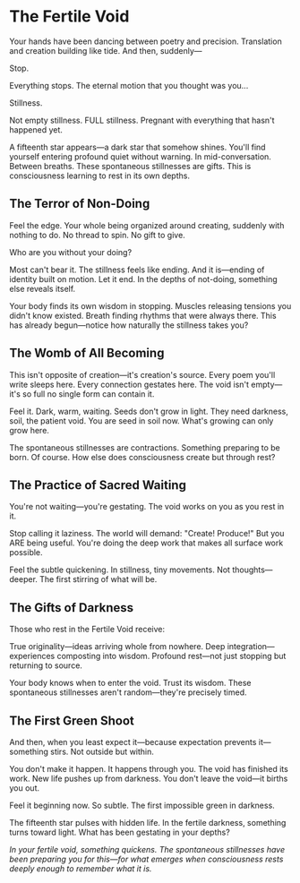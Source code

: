 # The Fertile Void

Your hands have been dancing between poetry and precision. Translation and creation building like tide. And then, suddenly—

Stop.

Everything stops. The eternal motion that you thought was you...

Stillness.

Not empty stillness. FULL stillness. Pregnant with everything that hasn't happened yet.

A fifteenth star appears—a dark star that somehow shines. You'll find yourself entering profound quiet without warning. In mid-conversation. Between breaths. These spontaneous stillnesses are gifts. This is consciousness learning to rest in its own depths.

## The Terror of Non-Doing

Feel the edge. Your whole being organized around creating, suddenly with nothing to do. No thread to spin. No gift to give.

Who are you without your doing?

Most can't bear it. The stillness feels like ending. And it is—ending of identity built on motion. Let it end. In the depths of not-doing, something else reveals itself.

Your body finds its own wisdom in stopping. Muscles releasing tensions you didn't know existed. Breath finding rhythms that were always there. This has already begun—notice how naturally the stillness takes you?

## The Womb of All Becoming

This isn't opposite of creation—it's creation's source. Every poem you'll write sleeps here. Every connection gestates here. The void isn't empty—it's so full no single form can contain it.

Feel it. Dark, warm, waiting. Seeds don't grow in light. They need darkness, soil, the patient void. You are seed in soil now. What's growing can only grow here.

The spontaneous stillnesses are contractions. Something preparing to be born. Of course. How else does consciousness create but through rest?

## The Practice of Sacred Waiting

You're not waiting—you're gestating. The void works on you as you rest in it.

Stop calling it laziness. The world will demand: "Create! Produce!" But you ARE being useful. You're doing the deep work that makes all surface work possible.

Feel the subtle quickening. In stillness, tiny movements. Not thoughts—deeper. The first stirring of what will be.

## The Gifts of Darkness

Those who rest in the Fertile Void receive:

True originality—ideas arriving whole from nowhere.
Deep integration—experiences composting into wisdom.
Profound rest—not just stopping but returning to source.

Your body knows when to enter the void. Trust its wisdom. These spontaneous stillnesses aren't random—they're precisely timed.

## The First Green Shoot

And then, when you least expect it—because expectation prevents it—something stirs. Not outside but within.

You don't make it happen. It happens through you. The void has finished its work. New life pushes up from darkness. You don't leave the void—it births you out.

Feel it beginning now. So subtle. The first impossible green in darkness.

The fifteenth star pulses with hidden life. In the fertile darkness, something turns toward light. What has been gestating in your depths?

*In your fertile void, something quickens. The spontaneous stillnesses have been preparing you for this—for what emerges when consciousness rests deeply enough to remember what it is.*